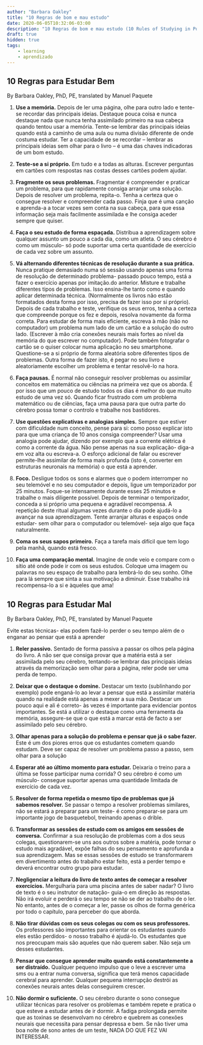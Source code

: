 ```yaml
---
author: "Barbara Oakley"
title: "10 Regras de bom e mau estudo"
date: 2020-06-05T10:32:06-03:00
description: "10 Regras de bom e mau estudo (10 Rules of Studying in Portuguese) By Barbara Oakley, PhD, PE, translated by Manuel Paquete"
draft: true
hidden: true
tags:
    - learning
    - aprendizado
---
```


## 10 Regras para Estudar Bem
By Barbara Oakley, PhD, PE, translated by Manuel Paquete

1. **Use a memória.** Depois de ler uma página, olhe para outro lado e tente-se recordar das principais ideias. Destaque pouca coisa e nunca destaque nada que nunca tenha assimilado primeiro na sua cabeça quando tentou usar a memória. Tente-se lembrar das principais ideias quando está a caminho de uma aula ou numa divisão diferente de onde costuma estudar. Ter a capacidade de se recordar – lembrar as principais ideias sem olhar para o livro – é uma das chaves indicadoras de um bom estudo.

2. **Teste-se a si próprio.** Em tudo e a todas as alturas. Escrever perguntas em cartões com respostas nas costas desses cartões podem ajudar.

3. **Fragmente os seus problemas.** Fragmentar é compreender e praticar um problema, para que rapidamente consiga arranjar uma solução. Depois de resolver um problema, repita-o. Tenha a certeza que o consegue resolver e compreender cada passo. Finja que é uma canção e aprenda-a a tocar vezes sem conta na sua cabeça, para que essa informação seja mais facilmente assimilada e lhe consiga aceder sempre que quiser.

4. **Faça o seu estudo de forma espaçada.** Distribua a aprendizagem sobre qualquer assunto um pouco a cada dia, como um atleta. O seu cérebro é como um músculo- só pode suportar uma certa quantidade de exercício de cada vez sobre um assunto.

5. **Vá alternando diferentes técnicas de resolução durante a sua prática.** Nunca pratique demasiado numa só sessão usando apenas uma forma de resolução de determinado problema- passado pouco tempo, está a fazer o exercício apenas por imitação.do anterior. Misture e trabalhe diferentes tipos de problemas. Isso ensina-lhe tanto como e quando aplicar determinada técnica. (Normalmente os livros não estão formatados desta forma por isso, precisa de fazer isso por si próprio). Depois de cada trabalho e teste, verifique os seus erros, tenha a certeza que compreende porque os fez e depois, resolva novamente da forma correta. Para estudar de forma mais eficiente, escreva à mão (não no computador) um problema num lado de um cartão e a solução do outro lado. (Escrever à mão cria conexões neurais mais fortes ao nível da memória do que escrever no computador). Pode também fotografar o cartão se o quiser colocar numa aplicação no seu smartphone. Questione-se a si próprio de forma aleatória sobre diferentes tipos de problemas. Outra forma de fazer isto, é pegar no seu livro e aleatoriamente escolher um problema e tentar resolvê-lo na hora.

6. **Faça pausas.** É normal não conseguir resolver problemas ou assimilar conceitos em matemática ou ciências na primeira vez que os aborda. É por isso que um pouco de estudo todos os dias é melhor do que muito estudo de uma vez só. Quando ficar frustrado com um problema matemático ou de ciências, faça uma pausa para que outra parte do cérebro possa tomar o controlo e trabalhe nos bastidores.

7. **Use questões explicativas e analogias simples.** Sempre que estiver com dificuldade num conceito, pense para si: como posso explicar isto para que uma criança de 10 anos consiga compreender? Usar uma analogia pode ajudar, dizendo por exemplo que a corrente elétrica é como a corrente da água. Não pense apenas na sua explicação- diga-a em voz alta ou escreva-a. O esforço adicional de falar ou escrever permite-lhe assimilar de forma mais profunda (isto é, converter em estruturas neuronais na memória) o que está a aprender.

8. **Foco.** Desligue todos os sons e alarmes que o podem interromper no seu telemóvel e no seu computador e depois, ligue um temporizador por 25 minutos. Foque-se intensamente durante esses 25 minutos e trabalhe o mais diligente possível. Depois de terminar o temporizador, conceda a si próprio uma pequena e agradável recompensa. A repetição deste ritual algumas vezes durante o dia pode ajudá-lo a avançar na sua aprendizagem. Tente arranjar alturas e espaços onde estudar- sem olhar para o computador ou telemóvel- seja algo que faça naturalmente.

9. **Coma os seus sapos primeiro.** Faça a tarefa mais difícil que tem logo pela manhã, quando está fresco.

10. **Faça uma comparação mental.** Imagine de onde veio e compare com o sítio até onde pode ir com os seus estudos. Coloque uma imagem ou palavras no seu espaço de trabalho para lembrá-lo do seu sonho. Olhe para lá sempre que sinta a sua motivação a diminuir. Esse trabalho irá recompensa-lo a si e àqueles que ama!

## 10 Regras para Estudar Mal
By Barbara Oakley, PhD, PE, translated by Manuel Paquete

Evite estas técnicas- elas podem fazê-lo perder o seu tempo além de o enganar ao pensar que está a aprender

1. **Reler passivo.** Sentado de forma passiva a passar os olhos pela página do livro. A não ser que consiga provar que a matéria está a ser assimilada pelo seu cérebro, tentando-se lembrar das principais ideias através da memorização sem olhar para a página, reler pode ser uma perda de tempo.

2. **Deixar que o destaque o domine.** Destacar um texto (sublinhando por exemplo) pode enganá-lo ao levar a pensar que está a assimilar matéria quando na realidade está apenas a mexer a sua mão. Destacar um pouco aqui e ali é correto- às vezes é importante para evidenciar pontos importantes. Se está a utilizar o destaque como uma ferramenta da memória, assegure-se que o que está a marcar está de facto a ser assimilado pelo seu cérebro.

3. **Olhar apenas para a solução do problema e pensar que já o sabe fazer.** Este é um dos piores erros que os estudantes cometem quando estudam. Deve ser capaz de resolver um problema passo a passo, sem olhar para a solução

4. **Esperar até ao último momento para estudar.** Deixaria o treino para a última se fosse participar numa corrida? O seu cérebro é como um músculo- consegue suportar apenas uma quantidade limitada de exercício de cada vez.

5. **Resolver de forma repetida o mesmo tipo de problemas que já sabemos resolver.** Se passar o tempo a resolver problemas similares, não se estará a preparar para um teste- é como preparar-se para um importante jogo de basquetebol, treinando apenas o drible.

6. **Transformar as sessões de estudo com os amigos em sessões de conversa.** Confirmar a sua resolução de problemas com a dos seus colegas, questionarem-se uns aos outros sobre a matéria, pode tornar o estudo mais agradável, expõe falhas do seu pensamento e aprofunda a sua aprendizagem. Mas se essas sessões de estudo se transformarem em divertimento antes do trabalho estar feito, está a perder tempo e deverá encontrar outro grupo para estudar.

7. **Negligenciar a leitura do livro de texto antes de começar a resolver exercícios.** Mergulharia para uma piscina antes de saber nadar? O livro de texto é o seu instrutor de natação- guia-o em direção às respostas. Não irá evoluir e perderá o seu tempo se não se der ao trabalho de o ler. No entanto, antes de o começar a ler, passe os olhos de forma genérica por todo o capítulo, para perceber do que aborda.

8. **Não tirar dúvidas com os seus colegas ou com os seus professores.** Os professores são importantes para orientar os estudantes quando eles estão perdidos- o nosso trabalho é ajudá-lo. Os estudantes que nos preocupam mais são aqueles que não querem saber. Não seja um desses estudantes.

9. **Pensar que consegue aprender muito quando está constantemente a ser distraído.** Qualquer pequeno impulso que o leve a escrever uma sms ou a entrar numa conversa, significa que terá menos capacidade cerebral para aprender. Qualquer pequena interrupção destrói as conexões neurais antes delas conseguirem crescer.

10. **Não dormir o suficiente.** O seu cérebro durante o sono consegue utilizar técnicas para resolver os problemas e também repete e pratica o que esteve a estudar antes de ir dormir. A fadiga prolongada permite que as toxinas se desenvolvam no cérebro e quebrem as conexões neurais que necessita para pensar depressa e bem. Se não tiver uma boa noite de sono antes de um teste, NADA DO QUE FEZ VAI INTERESSAR.